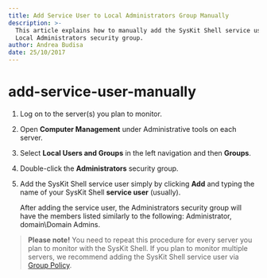 ```yaml
---
title: Add Service User to Local Administrators Group Manually
description: >-
  This article explains how to manually add the SysKit Shell service user to the
  Local Administrators security group.
author: Andrea Budisa
date: 25/10/2017
---
```


# add-service-user-manually

1. Log on to the server\(s\) you plan to monitor.
2. Open **Computer Management** under Administrative tools on each server.
3. Select **Local Users and Groups** in the left navigation and then **Groups**.
4. Double-click the **Administrators** security group.
5. Add the SysKit Shell service user simply by clicking **Add** and typing the name of your SysKit Shell **service user** \(usually\).

   After adding the service user, the Administrators security group will have the members listed similarly to the following: Administrator, domain\Domain Admins.

> **Please note!** You need to repeat this procedure for every server you plan to monitor with the SysKit Shell. If you plan to monitor multiple servers, we recommend adding the SysKit Shell service user via [Group Policy](https://github.com/SysKitTeam/docs-shell/tree/db0decae97d360666f41f87a45a80570889004d4/how-to/how-to/service-accounts/add-service-user-group-policy.md).


